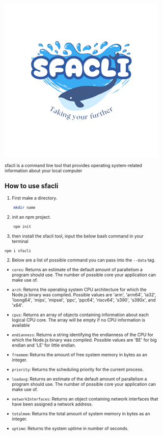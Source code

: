 ![Alt text](senduu.png)


sfacli is a command line tool that provides operating system-related information about your local computer

## How to use sfacli
1. First make a directory.

```bash
    mkdir name
```
2. init an npm project.

```bash
    npm init
```
3. then install the sfacli tool, input the below bash command in your terminal

```bash
npm i sfacli
```
2. Below are a list of possible command you can pass into the ```--data``` tag.

 - ```cores```: Returns an estimate of the default amount of parallelism a program should use. The number of possible core your application can make use of.

 - ```arch```: Returns the operating system CPU architecture for which the Node.js binary was compiled. Possible values are 'arm', 'arm64', 'ia32', 'loong64', 'mips', 'mipsel', 'ppc', 'ppc64', 'riscv64', 's390', 's390x', and 'x64'.

 - ```cpus```:  Returns an array of objects containing information about each logical CPU core. The array will be empty if no CPU information is available

 - ```endianness```: Returns a string identifying the endianness of the CPU for which the Node.js binary was compiled. Possible values are 'BE' for big endian and 'LE' for little endian.

 - ```freemem```:  Returns the amount of free system memory in bytes as an integer.

 - ```priority```: Returns the scheduling priority for the current process.

 - ```loadavg```: Returns an estimate of the default amount of parallelism a program should use. The number of possible core your application can make use of.

 - ```networkInterfaces```: Returns an object containing network interfaces that have been assigned a network address.

 - ```totalmem```: Returns the total amount of system memory in bytes as an integer.

 - ```uptime```: Returns the system uptime in number of seconds.